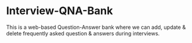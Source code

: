 # Interview-QNA-Bank
This is a web-based Question-Answer bank where we can add, update &amp; delete frequently asked question &amp; answers during interviews. 
